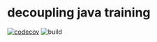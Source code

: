 # decoupling java training
[![codecov](https://codecov.io/gh/Morami42Sh/decoupling_java_training/branch/main/graph/badge.svg)](https://codecov.io/gh/Morami42Sh/decoupling_java_training)
![build](https://github.com/Morami42Sh/decoupling_java_training/actions/workflows/build.yml/badge.svg)
